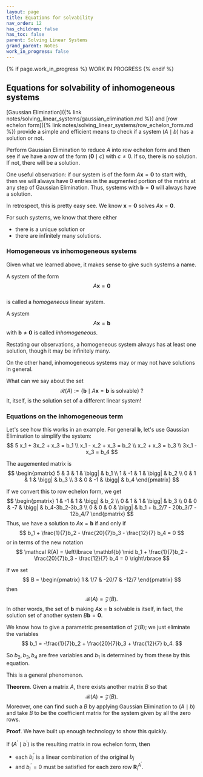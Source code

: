 ```yaml
---
layout: page
title: Equations for solvability
nav_order: 12
has_children: false
has_toc: false
parent: Solving Linear Systems
grand_parent: Notes
work_in_progress: false
---
```


{% if page.work_in_progress %}
    WORK IN PROGRESS
{% endif %}

## Equations for solvability of inhomogeneous systems

[Gaussian Elimination]({% link notes/solving_linear_systems/gaussian_elimination.md %}) and 
[row echelon form]({% link notes/solving_linear_systems/row_echelon_form.md %}) provide a 
simple and efficient means to check if a system $(A \mid b)$ has a solution or not. 

Perform Gaussian Elimination to reduce $A$ into row echelon form and then see if we have a row 
of the form $(\mathbf{0} \mid c)$ with $c \neq 0$. If so, there is no solution. If not, there will 
be a solution. 

One useful observation: if our system is of the form $A \mathbf{x} = \mathbf{0}$ to start with, then 
we will always have $0$ entries in the augmented portion of the matrix at any step of 
Gaussian Elimination. Thus, systems with $\mathbf{b} = \mathbf{0}$ will always have a solution. 

In retrospect, this is pretty easy see. We know $\mathbf{x} = \mathbf{0}$ solves $A \mathbf{x} = \mathbf{0}$. 

For such systems, we know that there either 
- there is a unique solution or
- there are infinitely many solutions. 

### Homogeneous vs inhomogeneous systems 

Given what we learned above, it makes sense to give such systems a name.

A system of the form 
$$
    A\mathbf{x} = \mathbf{0}
$$  
is called a _homogeneous_ linear system. 

A system 
$$
    A\mathbf{x} = \mathbf{b}
$$
with $\mathbf{b} \neq \mathbf{0}$ is called _inhomogeneous_. 

Restating our observations, a homogeneous system always has at least one solution, though it 
may be infinitely many. 

On the other hand, inhomogeneous systems may or may not have solutions in general. 

What can we say about the set 
$$
    \mathcal R(A) := \lbrace \mathbf{b} \mid A\mathbf{x} = \mathbf{b} \text { is solvable} \rbrace \ ?
$$
It, itself, is the solution set of a different linear system!

### Equations on the inhomogeneous term

Let's see how this works in an example. For general $\mathbf{b}$, let's use Gaussian Elimination to 
simplify the system:
$$
    5 x_1 + 3x_2 + x_3 = b_1 \\
    x_1 - x_2 + x_3 = b_2 \\
    x_2 + x_3 = b_3 \\
    3x_1 - x_3 = b_4 
$$

The augemented matrix is 
$$
    \begin{pmatrix} 
        5 & 3 & 1 & \bigg| & b_1 \\
        1 & -1 & 1 & \bigg| & b_2 \\
        0 & 1 & 1 & \bigg| & b_3 \\
        3 & 0 & -1 & \bigg| & b_4
    \end{pmatrix}
$$

If we convert this to row echelon form, we get 
$$
    \begin{pmatrix} 
        1 & -1 & 1 & \bigg| & b_2 \\
        0 & 1 & 1 & \bigg| & b_3 \\
        0 & 0 & -7 & \bigg| & b_4-3b_2-3b_3 \\
        0 & 0 & 0 & \bigg| & b_1 + b_2/7 - 20b_3/7 - 12b_4/7
    \end{pmatrix} 
$$
Thus, we have a solution to $A \mathbf{x} = \mathbf{b}$ if and only if 
$$
    b_1 + \frac{1}{7}b_2 - \frac{20}{7}b_3 - \frac{12}{7} b_4 = 0
$$
or in terms of the new notation 
$$
    \mathcal R(A) = \left\lbrace \mathbf{b} \mid b_1 + \frac{1}{7}b_2 - \frac{20}{7}b_3 - \frac{12}{7} b_4 = 0 \right\rbrace
$$

If we set 
$$
    B = \begin{pmatrix} 
            1 & 1/7 & -20/7 & -12/7 
        \end{pmatrix}
$$
then 
$$
    \mathcal R(A) = \mathcal Z(B).
$$
In other words, the set of $\mathbf{b}$ making $A\mathbf{x} = \mathbf{b}$ solvable is itself, in fact, the 
solution set of another system $B \mathbf{b} = \mathbf{0}$. 

We know how to give a parametric presentation of $\mathcal Z(B)$; we just eliminate the variables 
$$
    b_1 = -\frac{1}{7}b_2 + \frac{20}{7}b_3 + \frac{12}{7} b_4.
$$

So $b_2,b_3,b_4$ are free variables and $b_1$ is determined by from these by this equation. 

This is a general phenomenon. 

**Theorem**. Given a matrix $A$, there exists another matrix $B$ so that 
$$
    \mathcal R(A) = \mathcal Z(B).
$$ 
Moreover, one can find such a $B$ by applying Gaussian Elimination to $(A \mid b)$ and 
take $B$ to be the coefficient matrix for the system given by all the zero rows. 

**Proof**. We have built up enough technology to show this quickly. 

If $(A^\prime \mid b^\prime)$ is the resulting matrix in row echelon form, then 
- each $b_i^\prime$ is a linear combination of the original $b_j$
- and $b_i^\prime = 0$ must be satisfied for each zero row $\mathbf{R}_i^{A^\prime}$. 